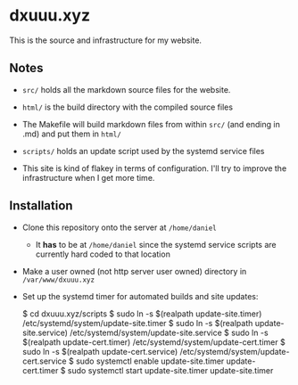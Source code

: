 # dxuuu.xyz

This is the source and infrastructure for my website.

## Notes

* `src/` holds all the markdown source files for the website.

* `html/` is the build directory with the compiled source files

* The Makefile will build markdown files from within `src/` (and ending in .md)
and put them in `html/`

* `scripts/` holds an update script used by the systemd service files

* This site is kind of flakey in terms of configuration. I'll try to improve the
infrastructure when I get more time.


## Installation

* Clone this repository onto the server at `/home/daniel`
    * It **has** to be at `/home/daniel` since the systemd service scripts are
    currently hard coded to that location

* Make a user owned (not http server user owned) directory in `/var/www/dxuuu.xyz`

* Set up the systemd timer for automated builds and site updates:

    $ cd dxuuu.xyz/scripts
    $ sudo ln -s $(realpath update-site.timer) /etc/systemd/system/update-site.timer
    $ sudo ln -s $(realpath update-site.service) /etc/systemd/system/update-site.service
    $ sudo ln -s $(realpath update-cert.timer) /etc/systemd/system/update-cert.timer
    $ sudo ln -s $(realpath update-cert.service) /etc/systemd/system/update-cert.service
    $ sudo systemctl enable update-site.timer update-cert.timer
    $ sudo systemctl start update-site.timer update-site.timer
